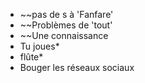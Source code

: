 - ~~pas de s à 'Fanfare'
- ~~Problèmes de 'tout'
- ~~Une connaissance
- Tu joues*
- flûte*
- Bouger les réseaux sociaux